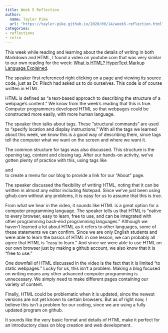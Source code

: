 ```yaml
---
title: Week 5 Reflection
author:
  name: Taylor Pike
  url: "https://taylor-pike.github.io/2020/09/14/week5-reflection.html"
categories:
- reflections
- intro
---
```


This week while reading and learning about the details of writing in both Markdown and HTML, I found a video on youtube.com that was very similar to our own reading for the week: [What is HTML? HyperText Markup Language Explained](https://www.youtube.com/watch?v=G2UPvD7Syas).

The speaker first referenced right clicking on a page and viewing its source code, just as Dr. Pilsch had asked us to do ourselves. This code is of course written in HTML.

HTML is defined as “a text-based approach to describing the structure of a webpage’s content.” We know from the week’s reading that this is true. Computer programmers developed HTML so that webpages could be constructed more easily, with more human language.

The speaker then talks about tags. These “structural commands” are used to “specify location and display instructions.” With all the tags we learned about this week, we know this is a good way of describing them, since tags tell the computer what we want on the screen and where we want it.

The common structure for tags was also discussed. This structure is the opening tag, content and closing tag. After our hands-on activity, we’ve gotten plenty of practice with this, using tags like <nav> and </nav> to create a menu for our blog to provide a link for our “About” page.

The speaker discussed the flexibility of writing HTML, noting that it can be written in almost any editor including Notepad. Since we’ve just been using gihub.com without any problems, it is easy for us to assume that this is true.

From what we hear in the video, it sounds like HTML is a great option for a computer programming language. The speaker tells us that HTML is “native to every browser, easy to learn, free to use, and can be integrated with other programming back-end programming languages.” Although we haven’t learned a lot about HTML as it refers to other languages, some of these statements we can confirm. Since we are only English students and were able to learn the basics of HTML in one lesson, we can probably all agree that HTML is “easy to learn.” And since we were able to use HTML on our own browser just by making a github account, we also know that it is “free to use.”

One downfall of HTML discussed in the video is the fact that it is limited “to static webpages.” Lucky for us, this isn’t a problem. Making a blog focused on writing means any other advanced computer programming is unnecessary. We simply need to make different pages containing our variety of content.

Finally, HTML could be problematic when it is updated, since the newest versions are not yet known to certain browsers. But as of right now, I believe this isn’t a problem for our coding, since we are using a fully updated program on github.

It sounds like the very basic format and details of HTML make it perfect for an introductory class on blog creation and web development.
